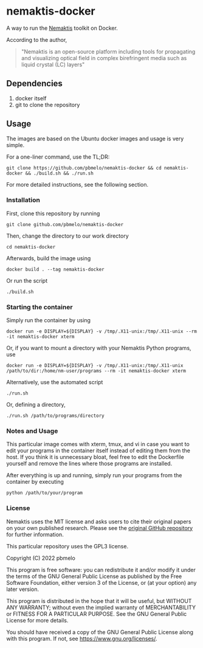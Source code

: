 # nemaktis-docker

A way to run the [Nemaktis](https://nemaktis.readthedocs.io/en/latest/) toolkit on Docker.

According to the author,
> "Nemaktis is an open-source platform including tools for propagating and visualizing optical field in complex birefringent media such as liquid crystal (LC) layers"

## Dependencies

1. docker itself
2. git to clone the repository

## Usage

The images are based on the Ubuntu docker images and usage is very simple.

For a one-liner command, use the
TL;DR:

	git clone https://github.com/pbmelo/nemaktis-docker && cd nemaktis-docker && ./build.sh && ./run.sh

For more detailed instructions, see the following section.

### Installation

First, clone this repository by running

	git clone github.com/pbmelo/nemaktis-docker

Then, change the directory to our work directory

	cd nemaktis-docker

Afterwards, build the image using

	docker build . --tag nemaktis-docker

Or run the script

	./build.sh

### Starting the container

Simply run the container by using

	docker run -e DISPLAY=${DISPLAY} -v /tmp/.X11-unix:/tmp/.X11-unix --rm -it nemaktis-docker xterm

Or, if you want to mount a directory with your Nemaktis Python programs, use

	docker run -e DISPLAY=${DISPLAY} -v /tmp/.X11-unix:/tmp/.X11-unix /path/to/dir:/home/nm-user/programs --rm -it nemaktis-docker xterm

Alternatively, use the automated script

	./run.sh

Or, defining a directory,

	./run.sh /path/to/programs/directory

### Notes and Usage

This particular image comes with xterm, tmux, and vi in case you want to edit
your programs in the container itself instead of editing them from the host.  If
you think it is unnecessary bloat, feel free to edit the Dockerfile yourself and
remove the lines where those programs are installed.

After everything is up and running, simply run your programs from the container
by executing

	python /path/to/your/program

### License

Nemaktis uses the MIT license and asks users to cite their original papers on
your own published research.  Please see the [original GitHub
repository](https://github.com/warthan07/Nemaktis) for further information.

This particular repository uses the GPL3 license.

Copyright (C) 2022 pbmelo

This program is free software: you can redistribute it and/or modify it under
the terms of the GNU General Public License as published by the Free Software
Foundation, either version 3 of the License, or (at your option) any later
version.

This program is distributed in the hope that it will be useful, but WITHOUT ANY
WARRANTY; without even the implied warranty of MERCHANTABILITY or FITNESS FOR A
PARTICULAR PURPOSE. See the GNU General Public License for more details.

You should have received a copy of the GNU General Public License along with
this program. If not, see <https://www.gnu.org/licenses/>.
